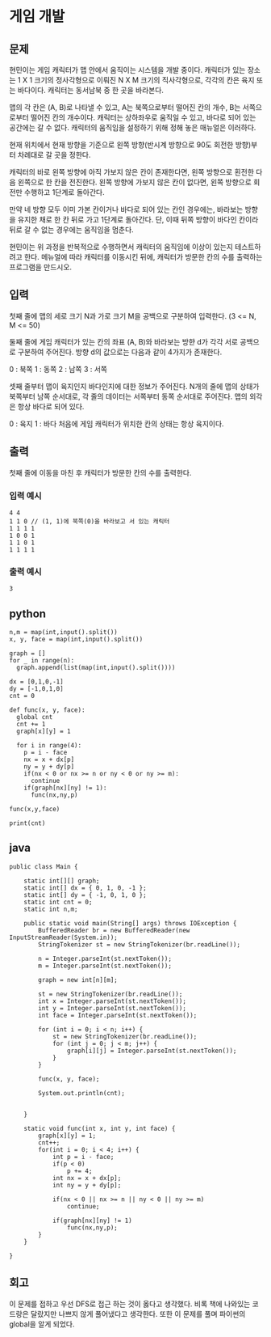 # 게임 개발
## 문제
현민이는 게임 캐릭터가 맵 안에서 움직이는 시스템을 개발 중이다. 캐릭터가 있는 장소는 1 X 1 크기의 정사각형으로 이뤄진 N X M 크기의 직사각형으로, 각각의 칸은 육지 또는 바다이다. 캐릭터는 동서남북 중 한 곳을 바라본다.

맵의 각 칸은 (A, B)로 나타낼 수 있고, A는 북쪽으로부터 떨어진 칸의 개수, B는 서쪽으로부터 떨어진 칸의 개수이다. 캐릭터는 상하좌우로 움직일 수 있고, 바다로 되어 있는 공간에는 갈 수 없다. 캐릭터의 움직임을 설정하기 위해 정해 놓은 매뉴얼은 이러하다.

현재 위치에서 현재 방향을 기준으로 왼쪽 방향(반시계 방향으로 90도 회전한 방향)부터 차례대로 갈 곳을 정한다.

캐릭터의 바로 왼쪽 방향에 아직 가보지 않은 칸이 존재한다면, 왼쪽 방향으로 횐전한 다음 왼쪽으로 한 칸을 전진한다. 왼쪽 방향에 가보지 않은 칸이 없다면, 왼쪽 방향으로 회전만 수행하고 1단계로 돌아간다.

만약 네 방향 모두 이미 가본 칸이거나 바다로 되어 있는 칸인 경우에는, 바라보는 방향을 유지한 채로 한 칸 뒤로 가고 1단계로 돌아간다. 단, 이때 뒤쪽 방향이 바다인 칸이라 뒤로 갈 수 없는 경우에는 움직임을 멈춘다.

현민이는 위 과정을 반복적으로 수행하면서 캐릭터의 움직임에 이상이 있는지 테스트하려고 한다. 메뉴얼에 따라 캐릭터를 이동시킨 뒤에, 캐릭터가 방문한 칸의 수를 출력하는 프로그램을 만드시오.

## 입력
첫째 줄에 맵의 세로 크기 N과 가로 크기 M을 공백으로 구분하여 입력한다.
(3 <= N, M <= 50)

둘째 줄에 게임 캐릭터가 있는 칸의 좌표 (A, B)와 바라보는 방햔 d가 각각 서로 공백으로 구분하여 주어진다. 방향 d의 값으로는 다음과 같이 4가지가 존재한다.

0 : 북쪽
1 : 동쪽
2 : 남쪽
3 : 서쪽

셋째 줄부터 맵이 육지인지 바다인지에 대한 정보가 주어진다. N개의 줄에 맵의 상태가 북쪽부터 남쪽 순서대로, 각 줄의 데이터는 서쪽부터 동쪽 순서대로 주어진다. 맵의 외각은 항상 바다로 되어 있다.

0 : 육지
1 : 바다
처음에 게임 캐릭터가 위치한 칸의 상태는 항상 육지이다.

## 출력
첫째 줄에 이동을 마친 후 캐릭터가 방문한 칸의 수를 출력한다.

### 입력 예시
```
4 4
1 1 0 // (1, 1)에 북쪽(0)을 바라보고 서 있는 캐릭터
1 1 1 1
1 0 0 1
1 1 0 1
1 1 1 1
```

### 출력 예시
```
3

```
## python
```
n,m = map(int,input().split())
x, y, face = map(int,input().split())

graph = []
for _ in range(n):
  graph.append(list(map(int,input().split())))

dx = [0,1,0,-1]
dy = [-1,0,1,0]
cnt = 0

def func(x, y, face):
  global cnt
  cnt += 1
  graph[x][y] = 1

  for i in range(4):
    p = i - face
    nx = x + dx[p]
    ny = y + dy[p]
    if(nx < 0 or nx >= n or ny < 0 or ny >= m):
      continue
    if(graph[nx][ny] != 1):
      func(nx,ny,p)
    
func(x,y,face)

print(cnt)

```
## java
```
public class Main {

	static int[][] graph;
	static int[] dx = { 0, 1, 0, -1 };
	static int[] dy = { -1, 0, 1, 0 };
	static int cnt = 0;
	static int n,m;
	
	public static void main(String[] args) throws IOException {
		BufferedReader br = new BufferedReader(new InputStreamReader(System.in));
		StringTokenizer st = new StringTokenizer(br.readLine());

		n = Integer.parseInt(st.nextToken());
		m = Integer.parseInt(st.nextToken());

		graph = new int[n][m];

		st = new StringTokenizer(br.readLine());
		int x = Integer.parseInt(st.nextToken());
		int y = Integer.parseInt(st.nextToken());
		int face = Integer.parseInt(st.nextToken());

		for (int i = 0; i < n; i++) {
			st = new StringTokenizer(br.readLine());
			for (int j = 0; j < m; j++) {
				graph[i][j] = Integer.parseInt(st.nextToken());
			}
		}
		
		func(x, y, face);
		
		System.out.println(cnt);
		

	}
	
	static void func(int x, int y, int face) {
		graph[x][y] = 1;
		cnt++;
		for(int i = 0; i < 4; i++) {
			int p = i - face;
			if(p < 0)
				p += 4;
			int nx = x + dx[p];
			int ny = y + dy[p];
			
			if(nx < 0 || nx >= n || ny < 0 || ny >= m)
				continue;
			
			if(graph[nx][ny] != 1)
				func(nx,ny,p);
		}
	}

}
```

## 회고
이 문제를 접하고 우선 DFS로 접근 하는 것이 옳다고 생각했다.
비록 책에 나와있는 코드랑은 달랐지만 나쁘지 않게 풀어냈다고 생각한다.
또한 이 문제를 풀며 파이썬의 global을 알게 되었다.
